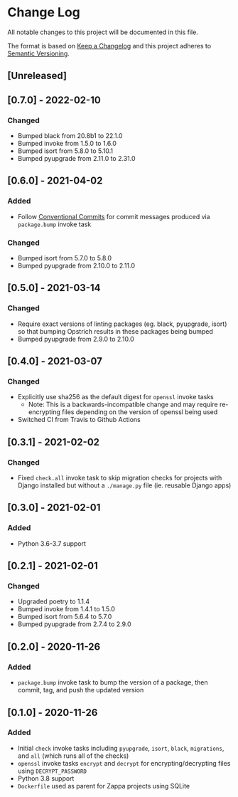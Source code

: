 # Change Log
All notable changes to this project will be documented in this file.

The format is based on [Keep a Changelog](http://keepachangelog.com/)
and this project adheres to [Semantic Versioning](http://semver.org/).

## [Unreleased]

## [0.7.0] - 2022-02-10

### Changed
- Bumped black from 20.8b1 to 22.1.0
- Bumped invoke from 1.5.0 to 1.6.0
- Bumped isort from 5.8.0 to 5.10.1
- Bumped pyupgrade from 2.11.0 to 2.31.0

## [0.6.0] - 2021-04-02

### Added
- Follow [Conventional Commits](https://www.conventionalcommits.org/) for commit messages produced via `package.bump` invoke task

### Changed
- Bumped isort from 5.7.0 to 5.8.0
- Bumped pyupgrade from 2.10.0 to 2.11.0

## [0.5.0] - 2021-03-14

### Changed
- Require exact versions of linting packages (eg. black, pyupgrade, isort) so that bumping Opstrich results in these packages being bumped
- Bumped pyupgrade from 2.9.0 to 2.10.0

## [0.4.0] - 2021-03-07

### Changed
- Explicitly use sha256 as the default digest for `openssl` invoke tasks
  - Note: This is a backwards-incompatible change and may require re-encrypting files depending on the version of openssl being used
- Switched CI from Travis to Github Actions

## [0.3.1] - 2021-02-02

### Changed
- Fixed `check.all` invoke task to skip migration checks for projects with Django installed but without a `./manage.py` file (ie. reusable Django apps)

## [0.3.0] - 2021-02-01

### Added
- Python 3.6-3.7 support

## [0.2.1] - 2021-02-01

### Changed
- Upgraded poetry to 1.1.4
- Bumped invoke from 1.4.1 to 1.5.0
- Bumped isort from 5.6.4 to 5.7.0
- Bumped pyupgrade from 2.7.4 to 2.9.0

## [0.2.0] - 2020-11-26

### Added
- `package.bump` invoke task to bump the version of a package, then commit, tag, and push the updated version

## [0.1.0] - 2020-11-26

### Added
- Initial `check` invoke tasks including `pyupgrade`, `isort`, `black`, `migrations`, and `all` (which runs all of the checks)
- `openssl` invoke tasks `encrypt` and `decrypt` for encrypting/decrypting files using `DECRYPT_PASSWORD`
- Python 3.8 support
- `Dockerfile` used as parent for Zappa projects using SQLite
